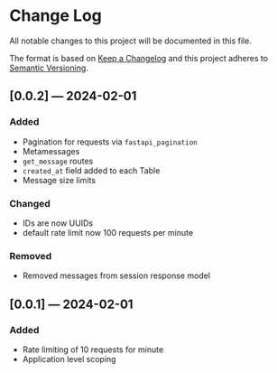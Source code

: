 # Change Log
All notable changes to this project will be documented in this file.
 
The format is based on [Keep a Changelog](http://keepachangelog.com/)
and this project adheres to [Semantic Versioning](http://semver.org/).

## [0.0.2] — 2024-02-01

### Added

* Pagination for requests via `fastapi_pagination`
* Metamessages
* `get_message` routes
* `created_at` field added to each Table
* Message size limits

### Changed

* IDs are now UUIDs
* default rate limit now 100 requests per minute

### Removed

* Removed messages from session response model


## [0.0.1] — 2024-02-01

### Added

* Rate limiting of 10 requests for minute
* Application level scoping

